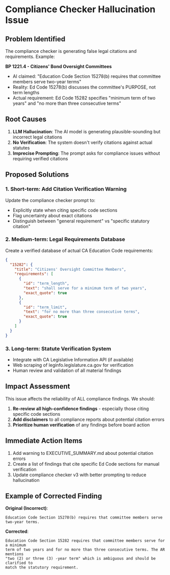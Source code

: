 # Compliance Checker Hallucination Issue

## Problem Identified

The compliance checker is generating false legal citations and requirements. Example:

**BP 1221.4 - Citizens' Bond Oversight Committees**
- AI claimed: "Education Code Section 15278(b) requires that committee members serve two-year terms"
- Reality: Ed Code 15278(b) discusses the committee's PURPOSE, not term lengths
- Actual requirement: Ed Code 15282 specifies "minimum term of two years" and "no more than three consecutive terms"

## Root Causes

1. **LLM Hallucination**: The AI model is generating plausible-sounding but incorrect legal citations
2. **No Verification**: The system doesn't verify citations against actual statutes
3. **Imprecise Prompting**: The prompt asks for compliance issues without requiring verified citations

## Proposed Solutions

### 1. Short-term: Add Citation Verification Warning

Update the compliance checker prompt to:
- Explicitly state when citing specific code sections
- Flag uncertainty about exact citations
- Distinguish between "general requirement" vs "specific statutory citation"

### 2. Medium-term: Legal Requirements Database

Create a verified database of actual CA Education Code requirements:
```json
{
  "15282": {
    "title": "Citizens' Oversight Committee Members",
    "requirements": [
      {
        "id": "term_length",
        "text": "shall serve for a minimum term of two years",
        "exact_quote": true
      },
      {
        "id": "term_limit", 
        "text": "for no more than three consecutive terms",
        "exact_quote": true
      }
    ]
  }
}
```

### 3. Long-term: Statute Verification System

- Integrate with CA Legislative Information API (if available)
- Web scraping of leginfo.legislature.ca.gov for verification
- Human review and validation of all material findings

## Impact Assessment

This issue affects the reliability of ALL compliance findings. We should:

1. **Re-review all high-confidence findings** - especially those citing specific code sections
2. **Add disclaimers** to all compliance reports about potential citation errors
3. **Prioritize human verification** of any findings before board action

## Immediate Action Items

1. Add warning to EXECUTIVE_SUMMARY.md about potential citation errors
2. Create a list of findings that cite specific Ed Code sections for manual verification
3. Update compliance checker v3 with better prompting to reduce hallucination

## Example of Corrected Finding

**Original (Incorrect)**:
```
Education Code Section 15278(b) requires that committee members serve two-year terms.
```

**Corrected**:
```
Education Code Section 15282 requires that committee members serve for a minimum 
term of two years and for no more than three consecutive terms. The AR mentions 
"two (2) or three (3) -year term" which is ambiguous and should be clarified to 
match the statutory requirement.
```